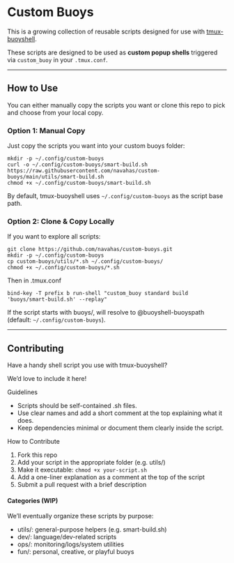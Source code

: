 # Custom Buoys

This is a growing collection of reusable scripts designed for use with [tmux-buoyshell](https://github.com/navahas/tmux-buoyshell).

These scripts are designed to be used as **custom popup shells** triggered via `custom_buoy` in your `.tmux.conf`.

--- 

## How to Use

You can either manually copy the scripts you want or clone this repo to pick and choose from your local copy.

### Option 1: Manual Copy

Just copy the scripts you want into your custom buoys folder:

```
mkdir -p ~/.config/custom-buoys
curl -o ~/.config/custom-buoys/smart-build.sh https://raw.githubusercontent.com/navahas/custom-buoys/main/utils/smart-build.sh
chmod +x ~/.config/custom-buoys/smart-build.sh
```

By default, tmux-buoyshell uses `~/.config/custom-buoys` as the script base path.

### Option 2: Clone & Copy Locally

If you want to explore all scripts:

```
git clone https://github.com/navahas/custom-buoys.git
mkdir -p ~/.config/custom-buoys
cp custom-buoys/utils/*.sh ~/.config/custom-buoys/
chmod +x ~/.config/custom-buoys/*.sh
```

Then in .tmux.conf

```tmux
bind-key -T prefix b run-shell "custom_buoy standard build 'buoys/smart-build.sh' --replay"
```
If the script starts with buoys/, will resolve to @buoyshell-buoyspath (default: `~/.config/custom-buoys`).

---

## Contributing

Have a handy shell script you use with tmux-buoyshell?

We’d love to include it here!

Guidelines
- Scripts should be self-contained .sh files.
- Use clear names and add a short comment at the top explaining what it does.
- Keep dependencies minimal or document them clearly inside the script.

How to Contribute
1. Fork this repo
2. Add your script in the appropriate folder (e.g. utils/)
3. Make it executable: `chmod +x your-script.sh`
4. Add a one-liner explanation as a comment at the top of the script
5. Submit a pull request with a brief description

#### Categories (WIP)

We’ll eventually organize these scripts by purpose:
- utils/: general-purpose helpers (e.g. smart-build.sh)
- dev/: language/dev-related scripts
- ops/: monitoring/logs/system utilities
- fun/: personal, creative, or playful buoys
